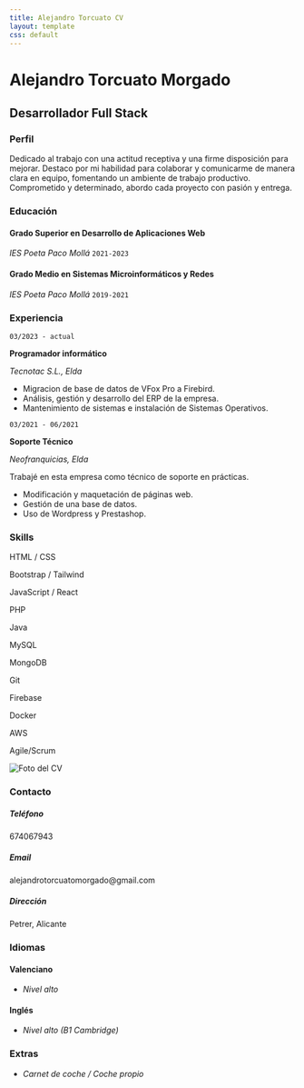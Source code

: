 ```yaml
---
title: Alejandro Torcuato CV
layout: template
css: default
---
```


<div id="cv">

<div>

[Comment]: <> (Nombre y apellidos del autor)

# Alejandro Torcuato Morgado

[Comment]: <> (A qué te dedicas)

## Desarrollador Full Stack

</div>

<div>

[Comment]: <> (Breve descripción sobre ti)

### Perfil

Dedicado al trabajo con una actitud receptiva y una firme disposición para mejorar. Destaco por mi habilidad para colaborar y comunicarme de manera clara en equipo, fomentando un ambiente de trabajo productivo. Comprometido y determinado, abordo cada proyecto con pasión y entrega.

</div>

<div id="formation">

[Comment]: <> (Información sobre tu educación)

### Educación

#### Grado Superior en Desarrollo de Aplicaciones Web

_IES Poeta Paco Mollá_
`2021-2023`

#### Grado Medio en Sistemas Microinformáticos y Redes

_IES Poeta Paco Mollá_
`2019-2021`

</div>
<div>

[Comment]: <> (Experiencia laboral)

### Experiencia

<div class="experience-card">

`03/2023 - actual`

**Programador informático**

_Tecnotac S.L., Elda_

- Migracion de base de datos de VFox Pro a Firebird.
- Análisis, gestión y desarrollo del ERP de la empresa.
- Mantenimiento de sistemas e instalación de Sistemas Operativos.

</div>
<div class="experience-card">

`03/2021 - 06/2021`

**Soporte Técnico**

_Neofranquicias, Elda_

Trabajé en esta empresa como técnico de soporte en prácticas.
- Modificación y maquetación de páginas web.
- Gestión de una base de datos.
- Uso de Wordpress y Prestashop.

</div>
</div>

### Skills

<div id="skills-container">
  <p>HTML / CSS</p>
  <p>Bootstrap / Tailwind</p>
  <p>JavaScript / React</p>
  <p>PHP</p>
  <p>Java</p>
  <p>MySQL</p>
  <p>MongoDB</p>
  <p>Git</p>
  <p>Firebase</p>
  <p>Docker</p>
  <p>AWS</p>
  <p>Agile/Scrum</p>
</div>

</div>

<div id="sidebar">

[Comment]: <> (Foto de perfil)

<div>
<img src="{{ site.baseurl }}/assets/foto.jpg" alt="Foto del CV" id="foto">
</div>

<div id="sidebar-info">

[Comment]: <> (Datos de contacto)

### Contacto

##### Teléfono

<a>674067943</a>

##### Email

<a>alejandrotorcuato<wbr>morgado<wbr>@gmail.com</a>

##### Dirección

Petrer, Alicante

[Comment]: <> (Idiomas)

### Idiomas

#### Valenciano

- _Nivel alto_

#### Inglés

- _Nivel alto (B1 Cambridge)_

### Extras

- _Carnet de coche / Coche propio_

</div>
</div>
